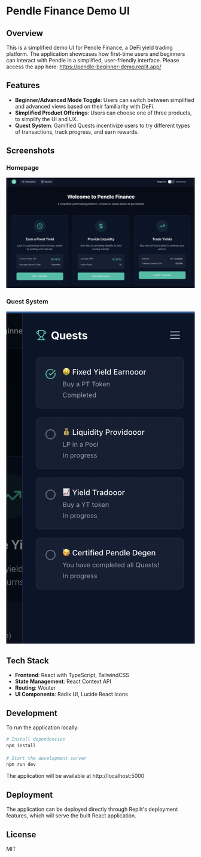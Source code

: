 
# Pendle Finance Demo UI

## Overview
This is a simplified demo UI for Pendle Finance, a DeFi yield trading platform. The application showcases how first-time users and beginners  can interact with Pendle in a simplified, user-friendly interface.
Please access the app here: https://pendle-beginner-demo.replit.app/

## Features
- **Beginner/Advanced Mode Toggle**: Users can switch between simplified and advanced views based on their familiarity with DeFi.
- **Simplified Product Offerings**: Users can choose one of three products, to simplify the UI and UX.
- **Quest System**: Gamified Quests incentivize users to try different types of transactions, track progress, and earn rewards.

## Screenshots

### Homepage
![Pendle Finance Homepage](./attached_assets/demo_home.png)

### Quest System
![Pendle Finance Quest System](./attached_assets/demo_quests.png)

## Tech Stack
- **Frontend**: React with TypeScript, TailwindCSS
- **State Management**: React Context API
- **Routing**: Wouter
- **UI Components**: Radix UI, Lucide React Icons


## Development
To run the application locally:

```bash
# Install dependencies
npm install

# Start the development server
npm run dev
```

The application will be available at http://localhost:5000

## Deployment
The application can be deployed directly through Replit's deployment features, which will serve the built React application.

## License
MIT
